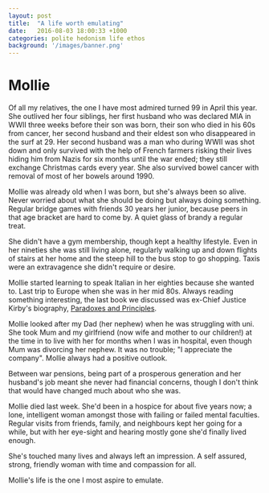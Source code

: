 ```yaml
---
layout: post
title:  "A life worth emulating"
date:   2016-08-03 18:00:33 +1000
categories: polite hedonism life ethos
background: '/images/banner.png'
---
```


# Mollie

Of all my relatives, the one I have most admired turned 99 in April this year.  She outlived her four siblings, her first husband who was declared MIA in WWII three weeks before their son was born, their son who died in his 60s from cancer, her second husband and their eldest son who disappeared in the surf at 29.  Her second husband was a man who during WWII was shot down and only survived with the help of French farmers risking their lives hiding him from Nazis for six months until the war ended; they still exchange Christmas cards every year. She also survived bowel cancer with removal of most of her bowels around 1990.

Mollie was already old when I was born, but she's always been so alive. Never worried about what she should be doing but always doing something. Regular bridge games with friends 30 years her junior, because peers in that age bracket are hard to come by. A quiet glass of brandy a regular treat.

She didn't have a gym membership, though kept a healthy lifestyle.  Even in her nineties she was still living alone, regularly walking up and down flights of stairs at her home and the steep hill to the bus stop to go shopping. Taxis were an extravagence she didn't require or desire.

Mollie started learning to speak Italian in her eighties because she wanted to. Last trip to Europe when she was in her mid 80s. Always reading something interesting, the last book we discussed was ex-Chief Justice Kirby's biography, [Paradoxes and Principles].

Mollie looked after my Dad (her nephew) when he was struggling with uni. She took Mum and my girlfriend (now wife and mother to our children!) at the time in to live with her for months when I was in hospital, even though Mum was divorcing her nephew. It was no trouble; "I appreciate the company".
Mollie always had a positive outlook.

Between war pensions, being part of a prosperous generation and her husband's job meant she never had financial concerns, though I don't think that would have changed much about who she was.

Mollie died last week. She'd been in a hospice for about five years now; a lone, intelligent woman amongst those with failing or failed mental faculties. Regular visits from friends, family, and neighbours kept her going for a while, but with her eye-sight and hearing mostly gone she'd finally lived enough.

She's touched many lives and always left an impression. A self assured, strong, friendly woman with time and compassion for all.

Mollie's life is the one I most aspire to emulate.


[Paradoxes and Principles]: http://www.federationpress.com.au/bookstore/book.asp?isbn=9781862876507
